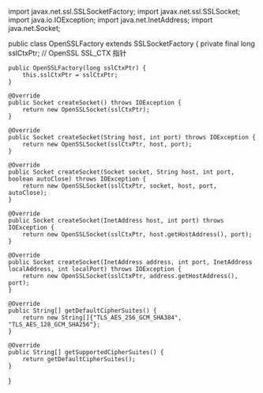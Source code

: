 import javax.net.ssl.SSLSocketFactory;
import javax.net.ssl.SSLSocket;
import java.io.IOException;
import java.net.InetAddress;
import java.net.Socket;

public class OpenSSLFactory extends SSLSocketFactory {
    private final long sslCtxPtr; // OpenSSL SSL_CTX 指针

    public OpenSSLFactory(long sslCtxPtr) {
        this.sslCtxPtr = sslCtxPtr;
    }

    @Override
    public Socket createSocket() throws IOException {
        return new OpenSSLSocket(sslCtxPtr);
    }

    @Override
    public Socket createSocket(String host, int port) throws IOException {
        return new OpenSSLSocket(sslCtxPtr, host, port);
    }

    @Override
    public Socket createSocket(Socket socket, String host, int port, boolean autoClose) throws IOException {
        return new OpenSSLSocket(sslCtxPtr, socket, host, port, autoClose);
    }

    @Override
    public Socket createSocket(InetAddress host, int port) throws IOException {
        return new OpenSSLSocket(sslCtxPtr, host.getHostAddress(), port);
    }

    @Override
    public Socket createSocket(InetAddress address, int port, InetAddress localAddress, int localPort) throws IOException {
        return new OpenSSLSocket(sslCtxPtr, address.getHostAddress(), port);
    }

    @Override
    public String[] getDefaultCipherSuites() {
        return new String[]{"TLS_AES_256_GCM_SHA384", "TLS_AES_128_GCM_SHA256"};
    }

    @Override
    public String[] getSupportedCipherSuites() {
        return getDefaultCipherSuites();
    }
}